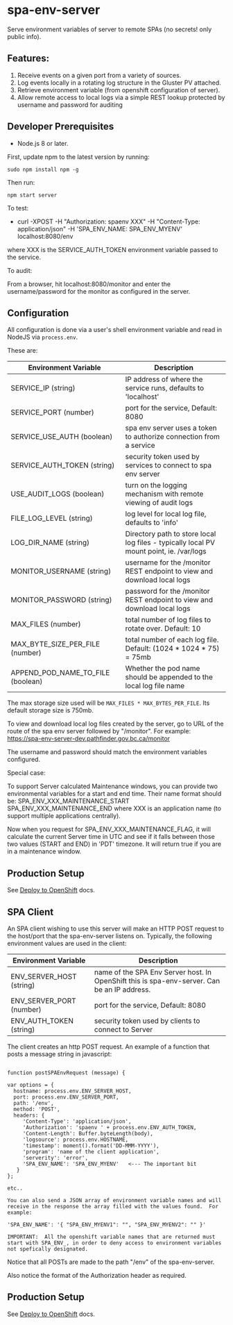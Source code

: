 
# spa-env-server

Serve environment variables of server to remote SPAs (no secrets! only public info).


## Features:

1.  Receive events on a given port from a variety of sources.
2.  Log events locally in a rotating log structure in the Gluster PV attached.
3.  Retrieve environment variable (from openshift configuration of server).
4.  Allow remote access to local logs via a simple REST lookup protected by username and password for auditing


## Developer Prerequisites

* Node.js 8 or later.

First, update npm to the latest version by running:

    sudo npm install npm -g

Then run:

    npm start server

To test:

 * curl -XPOST -H "Authorization: spaenv XXX" -H "Content-Type: application/json" -H 'SPA_ENV_NAME: SPA_ENV_MYENV' localhost:8080/env

 where XXX is the SERVICE_AUTH_TOKEN environment variable passed to the service.

To audit:

From a browser, hit localhost:8080/monitor and enter the username/password for the monitor as configured in the server.


## Configuration

All configuration is done via a user's shell environment variable and read in NodeJS via `process.env`.

These are:

| Environment Variable  | Description |
| --------------------- | ------------- |
| SERVICE_IP (string)           | IP address of where the service runs, defaults to 'localhost' | 
| SERVICE_PORT (number)         | port for the service, Default: 8080 | 
| SERVICE_USE_AUTH  (boolean)   | spa env server uses a token to authorize connection from a service | 
| SERVICE_AUTH_TOKEN   (string) | security token used by services to connect to spa env server |
| USE_AUDIT_LOGS (boolean)      | turn on the logging mechanism with remote viewing of audit logs |
| FILE_LOG_LEVEL  (string)      | log level for local log file, defaults to 'info' |
| LOG_DIR_NAME  (string)        | Directory path to store local log files - typically local PV mount point, ie. /var/logs |
| MONITOR_USERNAME  (string)    | username for the /monitor REST endpoint to view and download local logs |
| MONITOR_PASSWORD  (string)    | password for the /monitor REST endpoint to view and download local logs |
| MAX_FILES  (number)           | total number of log files to rotate over. Default: 10 |
| MAX_BYTE_SIZE_PER_FILE  (number) | total number of each log file. Default: (1024 * 1024 * 75) = 75mb |
| APPEND_POD_NAME_TO_FILE (boolean) | Whether the pod name should be appended to the local log file name |

The max storage size used will be `MAX_FILES * MAX_BYTES_PER_FILE`. Its default storage size is 750mb.

To view and download local log files created by the server, go to URL of the route of the spa env server followed by "/monitor".  For example:  https://spa-env-server-dev.pathfinder.gov.bc.ca/monitor

The username and password should match the environment variables configured.

Special case:

To support Server calculated Maintenance windows, you can provide two environmental variables for a start and end time.  Their name format should be:
SPA_ENV_XXX_MAINTENANCE_START
SPA_ENV_XXX_MAINTENANCE_END
where XXX is an application name (to support multiple applications centrally).

Now when you request for SPA_ENV_XXX_MAINTENANCE_FLAG, it will calculate the current Server time in UTC and see if it falls between those two values (START and END) in 'PDT' timezone.  It will return true if you are in a maintenance window.

## Production Setup

See [Deploy to OpenShift](openshift/README.md) docs.


## SPA Client

An SPA client wishing to use this server will make an HTTP POST request to the host/port that the spa-env-server listens on.  Typically, the following environment values are used in the client:

| Environment Variable  | Description |
| --------------------- | ------------- |
| ENV_SERVER_HOST (string)	| name of the SPA Env Server host. In OpenShift this is spa-env-server. Can be an IP address.|
| ENV_SERVER_PORT (number)	| port for the service, Default: 8080|
| ENV_AUTH_TOKEN (string)| 	security token used by clients to connect to Server|
 	 
The client creates an http POST request.  An example of a function that posts a message string in javascript:

```

function postSPAEnvRequest (message) {

var options = {
  hostname: process.env.ENV_SERVER_HOST,
  port: process.env.ENV_SERVER_PORT,
  path: '/env',
  method: 'POST',
  headers: {
     'Content-Type': 'application/json',
     'Authorization': 'spaenv ' + process.env.ENV_AUTH_TOKEN,
     'Content-Length': Buffer.byteLength(body),
     'logsource': process.env.HOSTNAME,
     'timestamp': moment().format('DD-MMM-YYYY'),
     'program': 'name of the client application',
     'serverity': 'error',
     'SPA_ENV_NAME': 'SPA_ENV_MYENV'   <--- The important bit
   }
};

etc..

You can also send a JSON array of environment variable names and will receive in the response the array filled with the values found.  For example:

'SPA_ENV_NAME': '{ "SPA_ENV_MYENV1": "", "SPA_ENV_MYENV2": "" }'

IMPORTANT:  All the openshift variable names that are returned must start with SPA_ENV_, in order to deny access to environment variables not spefically designated.

```
 

Notice that all POSTs are made to the path "/env" of the spa-env-server.

Also notice the format of the Authorization header as required.

## Production Setup

See [Deploy to OpenShift](openshift/README.md) docs.
